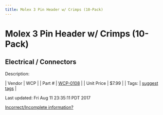 ```yaml
---
title: Molex 3 Pin Header w/ Crimps (10-Pack)
---
```


# Molex 3 Pin Header w/ Crimps (10-Pack)
## Electrical / Connectors
Description: 	 

| Vendor | WCP | 
| Part # | [WCP-0108](http://www.wcproducts.net/WCP-0108) | 
| Unit Price | $7.99 | 
| Tags: | [suggest tags](https://docs.google.com/forms/d/e/1FAIpQLSeWyY8v3RgOty-MyWmh9U0iivNYN_molChYyS-0U-o-kOAv_g/viewform) | 

Last updated: Fri Aug 11 23:35:11 PDT 2017

 [Incorrect/Incomplete information?](https://docs.google.com/forms/d/e/1FAIpQLSeWyY8v3RgOty-MyWmh9U0iivNYN_molChYyS-0U-o-kOAv_g/viewform)